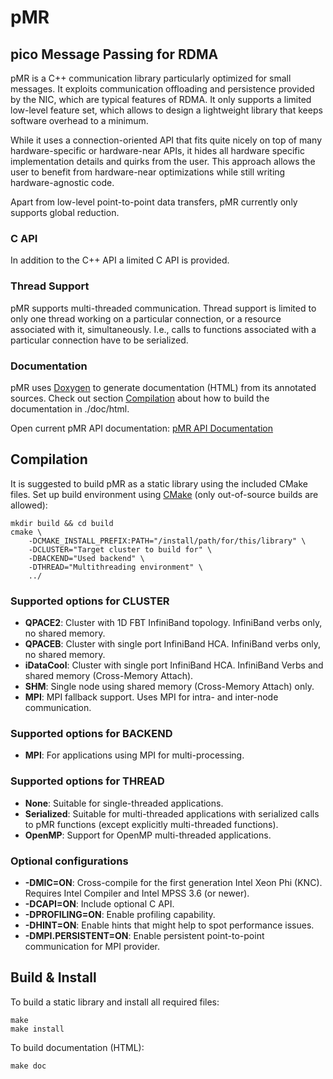 # pMR #
## pico Message Passing for RDMA ##
pMR is a C++ communication library particularly optimized for small messages.
It exploits communication offloading and persistence provided by the NIC, which are typical features of RDMA.
It only supports a limited low-level feature set, which allows to design a lightweight library that keeps software overhead to a minimum.

While it uses a connection-oriented API that fits quite nicely on top of many hardware-specific or hardware-near APIs, it hides all hardware specific implementation details and quirks from the user.
This approach allows the user to benefit from hardware-near optimizations while still writing hardware-agnostic code.

Apart from low-level point-to-point data transfers, pMR currently only supports global reduction.

### C API ###
In addition to the C++ API a limited C API is provided.

### Thread Support ###
pMR supports multi-threaded communication.
Thread support is limited to only one thread working on a particular connection, or a resource associated with it, simultaneously.
I.e., calls to functions associated with a particular connection have to be serialized.

### Documentation ###
pMR uses [Doxygen](http://www.doxygen.org) to generate documentation (HTML) from its annotated sources. Check out section [Compilation](#compilation) about how to build the documentation in ./doc/html.

Open current pMR API documentation: [pMR API Documentation](https://pjgeorg.github.io/pMR)

## Compilation ##
It is suggested to build pMR as a static library using the included CMake files.
Set up build environment using [CMake](http://www.cmake.org) (only out-of-source builds are allowed):

    mkdir build && cd build
    cmake \
        -DCMAKE_INSTALL_PREFIX:PATH="/install/path/for/this/library" \
        -DCLUSTER="Target cluster to build for" \
        -DBACKEND="Used backend" \
        -DTHREAD="Multithreading environment" \
        ../

### Supported options for CLUSTER ###
- <b>QPACE2</b>: Cluster with 1D FBT InfiniBand topology. InfiniBand verbs only, no shared memory.
- <b>QPACEB</b>: Cluster with single port InfiniBand HCA. InfiniBand verbs only, no shared memory.
- <b>iDataCool</b>: Cluster with single port InfiniBand HCA. InfiniBand Verbs and shared memory (Cross-Memory Attach).
- <b>SHM</b>: Single node using shared memory (Cross-Memory Attach) only.
- <b>MPI</b>: MPI fallback support. Uses MPI for intra- and inter-node communication.

### Supported options for BACKEND ###
- <b>MPI</b>: For applications using MPI for multi-processing.

### Supported options for THREAD ###
- <b>None</b>: Suitable for single-threaded applications.
- <b>Serialized</b>: Suitable for multi-threaded applications with serialized calls to pMR functions (except explicitly multi-threaded functions).
- <b>OpenMP</b>: Support for OpenMP multi-threaded applications.

### Optional configurations ###
- <b>-DMIC=ON</b>: Cross-compile for the first generation Intel Xeon Phi (KNC). Requires Intel Compiler and Intel MPSS 3.6 (or newer).
- <b>-DCAPI=ON</b>: Include optional C API.
- <b>-DPROFILING=ON</b>: Enable profiling capability. 
- <b>-DHINT=ON</b>: Enable hints that might help to spot performance issues.
- <b>-DMPI.PERSISTENT=ON</b>: Enable persistent point-to-point communication for MPI provider.

## Build & Install ##
To build a static library and install all required files:

    make
    make install

To build documentation (HTML):

    make doc
